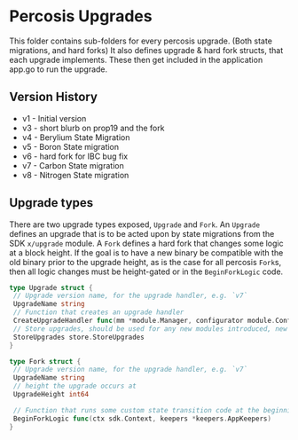 # Percosis Upgrades

This folder contains sub-folders for every percosis upgrade. (Both state
migrations, and hard forks) It also defines upgrade & hard fork structs,
that each upgrade implements. These then get included in the application
app.go to run the upgrade.

## Version History

- v1 - Initial version
- v3 - short blurb on prop19 and the fork
- v4 - Berylium State Migration
- v5 - Boron State migration
- v6 - hard fork for IBC bug fix
- v7 - Carbon State migration
- v8 - Nitrogen State migration

## Upgrade types

There are two upgrade types exposed, `Upgrade` and `Fork`. An `Upgrade`
defines an upgrade that is to be acted upon by state migrations from the
SDK `x/upgrade` module. A `Fork` defines a hard fork that changes some
logic at a block height. If the goal is to have a new binary be
compatible with the old binary prior to the upgrade height, as is the
case for all percosis `Fork`s, then all logic changes must be
height-gated or in the `BeginForkLogic` code.

```go
type Upgrade struct {
 // Upgrade version name, for the upgrade handler, e.g. `v7`
 UpgradeName string
 // Function that creates an upgrade handler
 CreateUpgradeHandler func(mm *module.Manager, configurator module.Configurator, keepers *keepers.AppKeepers) upgradetypes.UpgradeHandler
 // Store upgrades, should be used for any new modules introduced, new modules deleted, or store names renamed.
 StoreUpgrades store.StoreUpgrades
}

type Fork struct {
 // Upgrade version name, for the upgrade handler, e.g. `v7`
 UpgradeName string
 // height the upgrade occurs at
 UpgradeHeight int64

 // Function that runs some custom state transition code at the beginning of a fork.
 BeginForkLogic func(ctx sdk.Context, keepers *keepers.AppKeepers)
}
```
